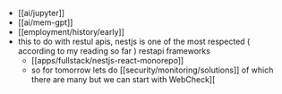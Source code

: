 - [[ai/jupyter]]
- [[ai/mem-gpt]]
- [[employment/history/early]]
- this to do with restul apis, nestjs is one of the most respected ( according to my reading so far ) restapi frameworks
	- [[apps/fullstack/nestjs-react-monorepo]]
	- so for tomorrow lets do [[security/monitoring/solutions]] of which there are many but we can start with WebCheck][